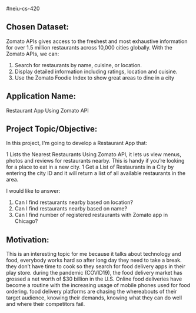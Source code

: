 #neiu-cs-420

## Chosen Dataset: 

Zomato APIs gives access to the freshest and most exhaustive information for over 1.5 million restaurants across 10,000 cities globally. With the Zomato APIs, we can:
1.	Search for restaurants by name, cuisine, or location.
1.	Display detailed information including ratings, location and cuisine.
1.	Use the Zomato Foodie Index to show great areas to dine in a city

## Application Name:
Restaurant App Using Zomato API


## Project Topic/Objective:

In this project, I'm going to develop a Restaurant App that:

1	Lists the Nearest Restaurants Using Zomato API, it lets us view menus, photos and reviews for restaurants nearby. This is handy if you’re looking for a place to eat in a new city.
1	Get a List of Restaurants in a City by entering the city ID and it will return a list of all available restaurants in the area.

   I would like to answer:

1.	Can I find restaurants nearby based on location?
1.	Can I find restaurants nearby based on name?
1.	Can I find number of registered restaurants with Zomato app in Chicago?

## Motivation:

This is an interesting topic for me because it talks about technology and food, everybody works hard so after long day they need to take a break. they don’t have time to cook so they search for food delivery apps in their play store. 
during the pandemic (COVID19), the food delivery market has grossed a net worth of $30 billion in the U.S. Online food deliveries have become a routine with the increasing usage of mobile phones used for food ordering. food delivery platforms are chasing the whereabouts of their target audience, knowing their demands, knowing what they can do well and where their competitors fail.



